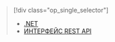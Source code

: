 > [!div class="op_single_selector"]
> * [.NET](../articles/media-services/media-services-dotnet-connect-programmatically.md)
> * [ИНТЕРФЕЙС REST API](../articles/media-services/media-services-rest-connect-programmatically.md)
> 
> 



<!--HONumber=Nov16_HO2-->


